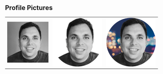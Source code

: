 ## Profile Pictures

<table>
    <tr>
        <td>
            <a href='avatars/sqaure.png'><img src='avatars/sqaure.png'></a>
        </td>
        <td>
            <a href='avatars/circle-plain.png'><img src='avatars/circle-plain.png'></a>
        </td>
        <td>
            <a href='avatars/circle-stars.png'><img src='avatars/circle-stars.png'></a>
        </td>
    </tr>
</table>
